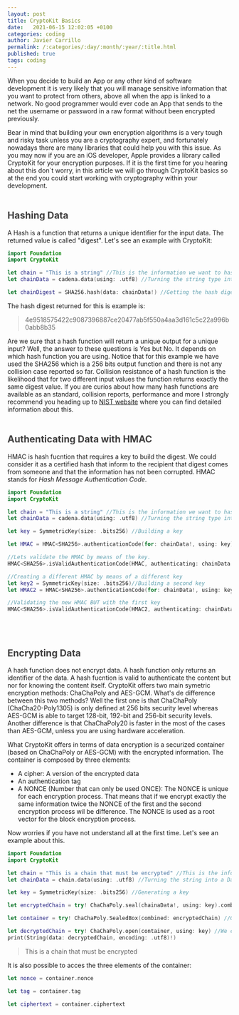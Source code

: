 ```yaml
---
layout: post
title: CryptoKit Basics
date:   2021-06-15 12:02:05 +0100
categories: coding
author: Javier Carrillo
permalink: /:categories/:day/:month/:year/:title.html
published: true
tags: coding
---
```

When you decide to build an App or any other kind of software development it is very likely that you will manage sensitive information that you want to protect from others, above all when the app is linked to a network. No good programmer would ever code an App that sends to the net the username or password in a raw format without been encrypted previously.

Bear in mind that building your own encryption algorithms is a very tough and risky task unless you are a cryptography expert, and fortunately nowadays there are many libraries that could help you with this issue. As you may now if you are an iOS developer, Apple provides a library called CryptoKit for your encryption purposes. If it is the first time for you hearing about this don´t worry, in this article we will go through CryptoKit basics so at the end you could start working with cryptography within your development.
<br>
<br>
<h2 style="color: #403F3F">Hashing Data</h2>
A Hash is a function that returns a unique identifier for the input data. The returned value is called "digest". Let's see an example with CryptoKit:

```swift
import Foundation
import CryptoKit

let chain = "This is a string" //This is the information we want to hash
let chainData = cadena.data(using: .utf8) //Turning the string type into data type

let chainDigest = SHA256.hash(data: chainData!) //Getting the hash digest
```
The hash digest returned for this is example is:
> 4e9518575422c9087396887ce20477ab5f550a4aa3d161c5c22a996b0abb8b35

Are we sure that a hash function will return a unique output for a unique input? Well, the answer to these questions is Yes but No. It depends on which hash function you are using. Notice that for this example we have used the SHA256 which is a 256 bits output function and there is not any collision case reported so far. Collision resistance of a hash function is the likelihood that for two different input values the function returns exactly the same digest value. If you are curios about how many hash functions are available as an standard, collision reports, performance and more I strongly recommend you heading up to <a href="https://www.nist.gov">NIST website</a> where you can find detailed information about this.
<br>
<br>
<h2 style="color: #403F3F">Authenticating Data with HMAC</h2>
HMAC is hash fucntion that requires a key to build the digest. We could consider it as a certified hash that inform to the recipient that digest comes from someone and that the information has not been corrupted. HMAC stands for <i>Hash Message Authentication Code</i>.

```swift
import Foundation
import CryptoKit

let chain = "This is a string" //This is the information we want to hash
let chainData = cadena.data(using: .utf8) //Turning the string type into data type

let key = SymmetricKey(size: .bits256) //Building a key

let HMAC = HMAC<SHA256>.authenticationCode(for: chainData!, using: key) //Creating the HMAC by means of the key

//Lets validate the HMAC by means of the key.
HMAC<SHA256>.isValidAuthenticationCode(HMAC, authenticating: chainData!, using: key) //It will return a true because it takes the key used for creating the HMAC

//Creating a different HMAC by means of a different key
let key2 = SymmetricKey(size: .bits256)//Building a second key
let HMAC2 = HMAC<SHA256>.authenticationCode(for: chainData!, using: key2)//Creating a new HMAC with the second key

//Validating the new HMAC BUT with the first key
HMAC<SHA256>.isValidAuthenticationCode(HMAC2, authenticating: chainData!, using: key)//It will return false because is using the first key to validate a HMAC created by means of key2
```
<br>
<br>
<h2 style="color: #403F3F">Encrypting Data</h2>
A hash function does not encrypt data. A hash function only returns an identifier of the data. A hash fucntion is valid to authenticate the content but nor for knowing the content itself. CryptoKit offers two main symetric encryption methods: ChaChaPoly and AES-GCM. What's de difference between this two methods? Well the first one is that ChaChaPoly (ChaCha20-Poly1305) is only defined at 256 bits security level whereas AES-GCM is able to target 128-bit, 192-bit and 256-bit security levels. Another difference is that ChaChaPoly20 is faster in the most of the cases than AES-GCM, unless you are using hardware acceleration.

What CryptoKit offers in terms of data encryption is a securized container (based on ChaChaPoly or AES-GCM) with the encrypted information. The container is composed by three elements:
- A cipher: A version of the encrypted data
- An authentication tag
- A NONCE (Number that can only be used ONCE): The NONCE is unique for each encryption process. That means that if we encrypt exactly the same information twice the NONCE of the first and the second encryption process wil be difference. The NONCE is used as a root vector for the block encryption process.

Now worries if you have not understand all at the first time. Let's see an example about this.

```swift
import Foundation
import CryptoKit

let chain = "This is a chain that must be encrypted" //This is the information we want to encrypt
let chainData = chain.data(using: .utf8) //Turning the string into a Data type

let key = SymmetricKey(size: .bits256) //Generating a key

let encryptedChain = try! ChaChaPoly.seal(chainaData!, using: key).combined //We use the key to generate the three elements that must have the container

let container = try! ChaChaPoly.SealedBox(combined: encryptedChain) //Generating the container with the three elements

let decryptedChain = try! ChaChaPoly.open(container, using: key) //We coul only open/decrypt the container with the exact same key that was used to encrypt the information
print(String(data: decryptedChain, encoding: .utf8)!)
````
> This is a chain that must be encrypted

It is also possible to acces the three elements of the container:
```swift
let nonce = container.nonce 

let tag = container.tag

let ciphertext = container.ciphertext 
```


